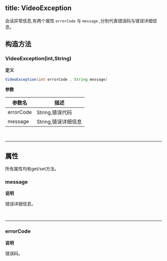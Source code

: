 title: VideoException
---

会话异常信息,有两个属性 `errorCode` 与 `message` ,分别代表错误码与错误详细信息。

## 构造方法

### VideoException(int,String) 

**定义**   

```java
VideoException(int errorCode , String message) 
```

**参数**

| 参数名 | 描述 |
|---|---|
|errorCode|String,错误代码|
|message|String,错误详细信息|


</br>

---

## 属性

所有属性均有get/set方法。

### message

**说明**

错误详细信息。

</br>

---

### errorCode

**说明**

错误码。
